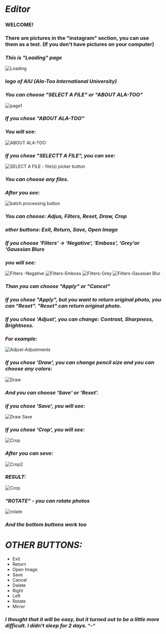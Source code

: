 # *_Editor_*
### WELCOME! ###
### There are pictures in the "instagram" section, you can use them as a test. (If you don't have pictures on your computer) ###
### *This is "Loading" page* ###
![Loading](https://user-images.githubusercontent.com/90143818/170867316-e3a8e881-2b47-4589-a055-2359baba0894.png)
### *logo of AIU (Ala-Too International University)* ###
### *You can choose "SELECT A FILE" or "ABOUT ALA-TOO"* ###
![page1](https://user-images.githubusercontent.com/90143818/170878073-2f7c991e-2d60-437f-986d-dd0b6caf79d9.png)
### *If you chose "ABOUT ALA-TOO"* ###
### *You will see:* ###
![ABOUT ALA-TOO](https://user-images.githubusercontent.com/90143818/170878090-90b708a9-57c0-49e0-8119-1a5ac2b72ec8.png)

### *If you chose "SELECTT A FILE", you can see:* ###
![SELECT A FILE - file(s) picker button](https://user-images.githubusercontent.com/90143818/170878105-35a8a158-ee44-495a-89bc-5be459a57f68.png)

### *You can choose any files.* ###
### *After you see:* ###
![batch processing button](https://user-images.githubusercontent.com/90143818/170878190-c7e6cf2f-fb7b-4e74-8717-6079188dd9f7.png)

### *You can choose: Adjus, Filters, Reset, Draw, Crop* ###
### *other buttons: Exit, Return, Save, Open Image* ###
### *If you choose 'Filters' -> 'Negative', 'Emboss', 'Grey'or 'Gaussian Blurs* ###
### *you will see:* ###
![Filters -Negative](https://user-images.githubusercontent.com/90143818/170878216-8c64edf3-7870-41df-83bd-55a8b28942d8.png)
![Filters-Emboss](https://user-images.githubusercontent.com/90143818/170878250-3a8134ce-757a-4580-88bd-340a68d9d6ca.png)
![Filters-Grey](https://user-images.githubusercontent.com/90143818/170878270-189a637b-6a9c-485e-958e-b9a230c5a548.png)
![Filters-Gaussian Blur](https://user-images.githubusercontent.com/90143818/170878284-8a1c7194-d179-4158-a11f-0731e41dbf41.png)
### *Than you can choose "Apply" or "Cancel"* ###
### *If you chose "Apply", but you want to return original photo, you can "Reset". "Reset" can return original photo.* ### 
### *If you chose 'Adjust', you can change: Contrast, Sharpness, Brightness.* ###
### *For example:* ###
![Adjust-Adjustments](https://user-images.githubusercontent.com/90143818/170878323-5d4eefcf-d6ac-422f-9e25-ecadf7938208.png)
### *If you chose 'Draw', you can change pencil size and you can choose any colors:* ###
![Draw](https://user-images.githubusercontent.com/90143818/170869777-7e450bb5-7de9-4596-9377-9aaaf58c85f6.png) 
### *And you can choose 'Save' or 'Reset'.* ###
### *if you chose 'Save', you will see:* ###
![Draw Save](https://user-images.githubusercontent.com/90143818/170870477-ebc9f3a8-0e51-4f64-8836-59459f37ae3c.png)
### *If you chose 'Crop', you will see:* ###
![Crop](https://user-images.githubusercontent.com/90143818/170870244-6cc6c4cb-1ccf-493c-b581-f5e6d58764a8.png)
### *After you can seve:* ###
![Crop2](https://user-images.githubusercontent.com/90143818/170870316-cc7ccceb-7e73-4b39-b3fe-8a7ae9c879c7.png)
### *RESULT:* ###
![Crop](https://user-images.githubusercontent.com/90143818/170878396-02ef55f1-ff1f-4a49-b959-5158235c1155.png)
### *"ROTATE" - you can rotate photos* ### 
![rotate](https://user-images.githubusercontent.com/90143818/170879598-5ec1a202-0692-4e35-9f87-2ca5bdcfbe98.png)

### *And the bottom buttons work too* ###
# _OTHER BUTTONS:_ 
+ Exit
+ Return
+ Open Image
+ Save
+ Cancel
+ Delete
+ Right
+ Left
+ Rotate
+ Mirror

### _I thought that it will be easy, but it turned out to be a little more difficult.  I didn't sleep for 2 days. ^-^_ ###


